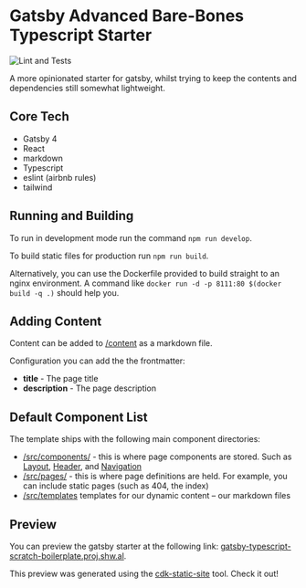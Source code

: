 # Gatsby Advanced Bare-Bones Typescript Starter

![Lint and Tests](https://github.com/drinkataco/gatsby-typescript-scratch-boilerplate/actions/workflows/main.yml/badge.svg)

A more opinionated starter for gatsby, whilst trying to keep the contents and dependencies still somewhat lightweight.

## Core Tech

- Gatsby 4
- React
- markdown
- Typescript
- eslint (airbnb rules)
- tailwind

## Running and Building

To run in development mode run the command `npm run develop`.

To build static files for production run `npm run build`.

Alternatively, you can use the Dockerfile provided to build straight to an nginx environment. A command like `docker run -d -p 8111:80 $(docker build -q .)` should help you.

## Adding Content

Content can be added to [/content](./content) as a markdown file.

Configuration you can add the the frontmatter:

- **title** - The page title
- **description** - The page description

## Default Component List

The template ships with the following main component directories:

- [/src/components/]('./src/components') - this is where page components are stored. Such as [Layout]('./src/components/Layout'), [Header]('./src/components/Header'), and [Navigation]('./src/components/Navigation')
- [/src/pages/]('./src/pages') - this is where page definitions are held. For example, you can include static pages (such as 404, the index)
- [/src/templates](./src/templates') templates for our dynamic content – our markdown files


## Preview

You can preview the gatsby starter at the following link: [gatsby-typescript-scratch-boilerplate.proj.shw.al](https://gatsby-typescript-scratch-boilerplate.proj.shw.al/).

This preview was generated using the [cdk-static-site](https://github.com/drinkataco/cdk-static-site) tool. Check it out!
